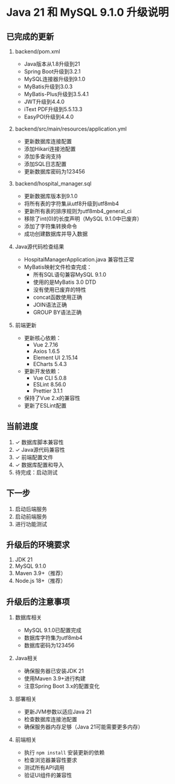 # Java 21 和 MySQL 9.1.0 升级说明

## 已完成的更新
1. backend/pom.xml
   - Java版本从1.8升级到21
   - Spring Boot升级到3.2.1
   - MySQL连接器升级到9.1.0
   - MyBatis升级到3.0.3
   - MyBatis-Plus升级到3.5.4.1
   - JWT升级到4.4.0
   - iText PDF升级到5.5.13.3
   - EasyPOI升级到4.4.0

2. backend/src/main/resources/application.yml
   - 更新数据库连接配置
   - 添加Hikari连接池配置
   - 添加多查询支持
   - 添加SQL日志配置
   - 更新数据库密码为123456

3. backend/hospital_manager.sql
   - 更新数据库版本到9.1.0
   - 将所有表的字符集从utf8升级到utf8mb4
   - 更新所有表的排序规则为utf8mb4_general_ci
   - 移除了int(0)的长度声明（MySQL 9.1.0中已废弃）
   - 添加了字符集转换命令
   - 成功创建数据库并导入数据

4. Java源代码检查结果
   - HospitalManagerApplication.java 兼容性正常
   - MyBatis映射文件检查完成：
     * 所有SQL语句兼容MySQL 9.1.0
     * 使用的是MyBatis 3.0 DTD
     * 没有使用已废弃的特性
     * concat函数使用正确
     * JOIN语法正确
     * GROUP BY语法正确

5. 前端更新
   - 更新核心依赖：
     * Vue 2.7.16
     * Axios 1.6.5
     * Element UI 2.15.14
     * ECharts 5.4.3
   - 更新开发依赖：
     * Vue CLI 5.0.8
     * ESLint 8.56.0
     * Prettier 3.1.1
   - 保持了Vue 2.x的兼容性
   - 更新了ESLint配置

## 当前进度
1. ✓ 数据库脚本兼容性
2. ✓ Java源代码兼容性
3. ✓ 前端配置文件
4. ✓ 数据库配置和导入
5. 待完成：启动测试

## 下一步
1. 启动后端服务
2. 启动前端服务
3. 进行功能测试

## 升级后的环境要求
1. JDK 21
2. MySQL 9.1.0
3. Maven 3.9+（推荐）
4. Node.js 18+（推荐）

## 升级后的注意事项
1. 数据库相关
   - MySQL 9.1.0已配置完成
   - 数据库字符集为utf8mb4
   - 数据库密码为123456

2. Java相关
   - 确保服务器已安装JDK 21
   - 使用Maven 3.9+进行构建
   - 注意Spring Boot 3.x的配置变化

3. 部署相关
   - 更新JVM参数以适应Java 21
   - 检查数据库连接池配置
   - 确保服务器内存足够（Java 21可能需要更多内存）

4. 前端相关
   - 执行 `npm install` 安装更新的依赖
   - 检查浏览器兼容性要求
   - 测试所有API调用
   - 验证UI组件的兼容性 